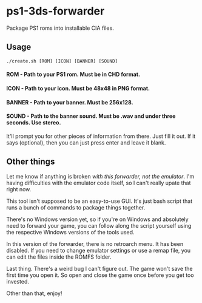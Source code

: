 # ps1-3ds-forwarder
Package PS1 roms into installable CIA files.

## Usage
`./create.sh [ROM] [ICON] [BANNER] [SOUND]`  
#### ROM - Path to your PS1 rom. Must be in CHD format.
#### ICON - Path to your icon. Must be 48x48 in PNG format.
#### BANNER - Path to your banner. Must be 256x128.
#### SOUND - Path to the banner sound. Must be .wav and under three seconds. Use stereo.  
It'll prompt you for other pieces of information from there. Just fill it out. If it says (optional), then you can just press enter and leave it blank.  
  
## Other things
Let me know if anything is broken *with this forwarder, not the emulator*. I'm having difficulties with the emulator code itself, so I can't really upate that right now.  
   
This tool isn't supposed to be an easy-to-use GUI. It's just bash script that runs a bunch of commands to package things together.  
  
There's no Windows version yet, so if you're on Windows and absolutely need to forward your game, you can follow along the script yourself using the respective Windows versions of the tools used.  
   
In this version of the forwarder, there is no retroarch menu. It has been disabled. If you need to change emulator settings or use a remap file, you can edit the files inside the ROMFS folder.  
  
Last thing. There's a weird bug I can't figure out. The game won't save the first time you open it. So open and close the game once before you get too invested.
  
Other than that, enjoy!
